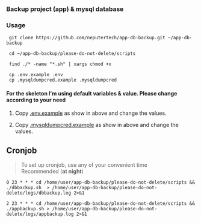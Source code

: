 ### Backup project (app) & mysql database

### Usage
```
 git clone https://github.com/neputertech/app-db-backup.git ~/app-db-backup

 cd ~/app-db-backup/please-do-not-delete/scripts

 find ./* -name "*.sh" | xargs chmod +x

 cp .env.example .env
 cp .mysqldumpcred.example .mysqldumpcred

```


#### For the skeleton I'm using default variables & value. Please change according to your need

1. Copy [.env.example](./please-do-not-delete/scripts/.env.example) as show in above and change the values. 

2. Copy [.mysqldumpcred.example](./please-do-not-delete/scripts/.mysqldumpcred.example) as show in above and change the values. 

## Cronjob
> To set up cronjob, use any of your convenient time    
> Recommended (**at night**)
```
0 23 * * * cd /home/user/app-db-backup/please-do-not-delete/scripts && ./dbbackup.sh  > /home/user/app-db-backup/please-do-not-delete/logs/dbbackup.log 2>&1

2 23 * * * cd /home/user/app-db-backup/please-do-not-delete/scripts && ./appbackup.sh > /home/user/app-db-backup/please-do-not-delete/logs/appbackup.log 2>&1
```